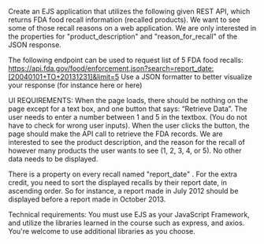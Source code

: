 Create an EJS application that utilizes the following given REST API, which returns FDA food recall
information (recalled products). We want to see some of those recall reasons on a web application. We are only
interested in the properties for "product_description" and "reason_for_recall" of the JSON response.

The following endpoint can be used to request list of 5 FDA food recalls:
https://api.fda.gov/food/enforcement.json?search=report_date:[20040101+TO+20131231]&limit=5
Use a JSON formatter to better visualize your response (for instance here or here)

UI REQUIREMENTS:
When the page loads, there should be nothing on the page except for a text box, and one button that says:
“Retrieve Data”.
The user needs to enter a number between 1 and 5 in the textbox. (You do not have to check for wrong user
inputs). When the user clicks the button, the page should make the API call to retrieve the FDA records.
We are interested to see the product description, and the reason for the recall of however many products the
user wants to see (1, 2, 3, 4, or 5). No other data needs to be displayed.

There is a property on every recall named "report_date" . For the extra credit, you need to sort the displayed
recalls by their report date, in ascending order.
So for instance, a report made in July 2012 should be displayed before a report made in October 2013.

Technical requirements:
You must use EJS as your JavaScript Framework, and utilize the libraries learned in the course such as express,
and axios. You're welcome to use additional libraries as you choose.


